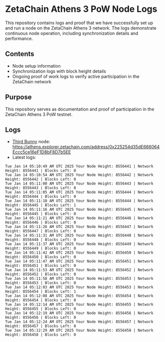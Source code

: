 # ZetaChain Athens 3 PoW Node Logs
This repository contains logs and proof that we have successfully set up and run a node on the ZetaChain Athens 3 network. The logs demonstrate continuous node operation, including synchronization details and performance.

## Contents
- Node setup information
- Synchronization logs with block height details
- Ongoing proof of work logs to verify active participation in the ZetaChain network

## Purpose
This repository serves as documentation and proof of participation in the ZetaChain Athens 3 PoW testnet.

## Logs

- [Third Bunny](https://thirdbunny.xyz/) node: https://athens.explorer.zetachain.com/address/0x225254d35dE666064Eccc5ce16eF1D8bF8D7b5EE
- Latest logs:
```
Tue Jan 14 05:10:49 AM UTC 2025 Your Node Height: 8556441 | Network Height: 8556441 | Blocks Left: 0
Tue Jan 14 05:10:54 AM UTC 2025 Your Node Height: 8556442 | Network Height: 8556442 | Blocks Left: 0
Tue Jan 14 05:11:00 AM UTC 2025 Your Node Height: 8556443 | Network Height: 8556443 | Blocks Left: 0
Tue Jan 14 05:11:05 AM UTC 2025 Your Node Height: 8556444 | Network Height: 8556444 | Blocks Left: 0
Tue Jan 14 05:11:10 AM UTC 2025 Your Node Height: 8556444 | Network Height: 8556445 | Blocks Left: 1
Tue Jan 14 05:11:16 AM UTC 2025 Your Node Height: 8556445 | Network Height: 8556445 | Blocks Left: 0
Tue Jan 14 05:11:21 AM UTC 2025 Your Node Height: 8556446 | Network Height: 8556446 | Blocks Left: 0
Tue Jan 14 05:11:26 AM UTC 2025 Your Node Height: 8556447 | Network Height: 8556447 | Blocks Left: 0
Tue Jan 14 05:11:31 AM UTC 2025 Your Node Height: 8556448 | Network Height: 8556448 | Blocks Left: 0
Tue Jan 14 05:11:37 AM UTC 2025 Your Node Height: 8556449 | Network Height: 8556449 | Blocks Left: 0
Tue Jan 14 05:11:42 AM UTC 2025 Your Node Height: 8556450 | Network Height: 8556450 | Blocks Left: 0
Tue Jan 14 05:11:47 AM UTC 2025 Your Node Height: 8556451 | Network Height: 8556451 | Blocks Left: 0
Tue Jan 14 05:11:53 AM UTC 2025 Your Node Height: 8556452 | Network Height: 8556452 | Blocks Left: 0
Tue Jan 14 05:11:58 AM UTC 2025 Your Node Height: 8556453 | Network Height: 8556453 | Blocks Left: 0
Tue Jan 14 05:12:03 AM UTC 2025 Your Node Height: 8556453 | Network Height: 8556454 | Blocks Left: 1
Tue Jan 14 05:12:08 AM UTC 2025 Your Node Height: 8556454 | Network Height: 8556454 | Blocks Left: 0
Tue Jan 14 05:12:14 AM UTC 2025 Your Node Height: 8556455 | Network Height: 8556455 | Blocks Left: 0
Tue Jan 14 05:12:19 AM UTC 2025 Your Node Height: 8556456 | Network Height: 8556456 | Blocks Left: 0
Tue Jan 14 05:12:24 AM UTC 2025 Your Node Height: 8556457 | Network Height: 8556457 | Blocks Left: 0
Tue Jan 14 05:12:29 AM UTC 2025 Your Node Height: 8556458 | Network Height: 8556458 | Blocks Left: 0
```
